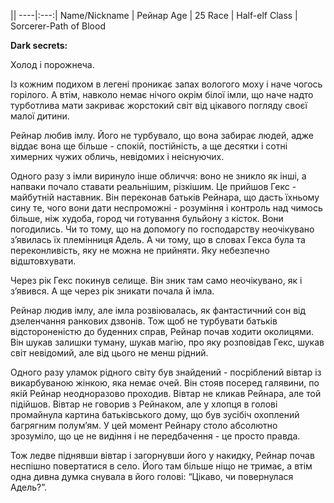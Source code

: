 ||
----|:---:|
Name/Nickname | Рейнар
Age | 25
Race | Half-elf
Class | Sorcerer-Path of Blood

**Dark secrets:**

Холод і порожнеча. 

Із кожним подихом в легені проникає запах вологого моху і наче чогось горілого. А втім, навколо немає нічого окрім білої імли, що наче надто турботлива мати закриває жорстокий світ від цікавого погляду своєї малої дитини.

Рейнар любив імлу. Його не турбувало, що вона забирає людей, адже віддає вона ще більше - спокій, постійність, а ще десятки і сотні химерних чужих обличь, невідомих і неіснуючих. 

Одного разу з імли виринуло інше обличчя: воно не зникло як інші, а напваки почало ставати реальнішим, різкішим. Це прийшов Гекс - майбутній наставник. Він переконав батьків Рейнара, що дасть їхньому сину те, чого вони дати неспроможні  - розуміння і контроль над чимось більше, ніж худоба, город чи готування бульйону з кісток. Вони погодились. Чи то тому, що на допомогу по господарству неочікувано з’явилась їх племінниця Адель. А чи тому, що в словах Гекса була та переконливість, яку не можна не прийняти. Яку небезпечно відштовхувати.

Через рік Гекс покинув селище. Він зник там само неочікувано, як і з’явився. А ще через рік зникати почала й імла.

Рейнар людив імлу, але імла розвіювалась, як фантастичний сон від дзеленчання ранкових дзвонів. Тож щоб не турбувати батьків відстороненістю до буденних справ, Рейнар почав ходити околицями. Він шукав залишки туману, шукав магію, про яку розповідав Гекс, шукав світ невідомий, але від цього не менш рідний.

Одного разу уламок рідного світу був знайдений - посріблений вівтар із викарбуваною жінкою, яка немає очей. Він стояв посеред галявини, по якій Рейнар неодноразово проходив. Вівтар не кликав Рейнара, але той підійшов. Вівтар не говорив з Рейнаком, але у хлопця в голові промайнула картина батьківського дому, що був зусібіч охоплений багрягним полум’ям. У цей момент Рейнару столо абсолютно зрозуміло, що це не видіння і не передбачення - це просто правда.

Тож ледве піднявши вівтар і загорнувши його у накидку, Рейнар почав неспішно повертатися в село. Його там більше ніщо не тримає, а втім одна дивна думка снувала в його голові: “Цікаво, чи повернулася Адель?”.